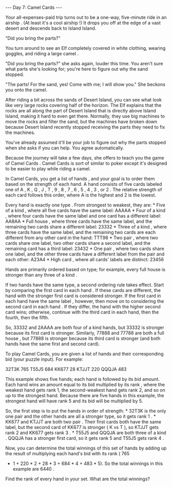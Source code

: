 --- Day 7: Camel Cards ---

   Your all-expenses-paid trip turns out to be a one-way, five-minute ride
   in an airship . (At least it's a cool airship !) It drops you off at
   the edge of a vast desert and descends back to Island Island.

   "Did you bring the parts?"

   You turn around to see an Elf completely covered in white clothing,
   wearing goggles, and riding a large camel .

   "Did you bring the parts?" she asks again, louder this time. You aren't
   sure what parts she's looking for; you're here to figure out why the
   sand stopped.

   "The parts! For the sand, yes! Come with me; I will show you." She
   beckons you onto the camel.

   After riding a bit across the sands of Desert Island, you can see what
   look like very large rocks covering half of the horizon. The Elf
   explains that the rocks are all along the part of Desert Island that is
   directly above Island Island, making it hard to even get there.
   Normally, they use big machines to move the rocks and filter the sand,
   but the machines have broken down because Desert Island recently
   stopped receiving the parts they need to fix the machines.

   You've already assumed it'll be your job to figure out why the parts
   stopped when she asks if you can help. You agree automatically.

   Because the journey will take a few days, she offers to teach you the
   game of Camel Cards . Camel Cards is sort of similar to poker except
   it's designed to be easier to play while riding a camel.

   In Camel Cards, you get a list of hands , and your goal is to order
   them based on the strength of each hand. A hand consists of five cards
   labeled one of A , K , Q , J , T , 9 , 8 , 7 , 6 , 5 , 4 , 3 , or 2 .
   The relative strength of each card follows this order, where A is the
   highest and 2 is the lowest.

   Every hand is exactly one type . From strongest to weakest, they are:
     * Five of a kind , where all five cards have the same label: AAAAA
     * Four of a kind , where four cards have the same label and one card
       has a different label: AA8AA
     * Full house , where three cards have the same label, and the
       remaining two cards share a different label: 23332
     * Three of a kind , where three cards have the same label, and the
       remaining two cards are each different from any other card in the
       hand: TTT98
     * Two pair , where two cards share one label, two other cards share a
       second label, and the remaining card has a third label: 23432
     * One pair , where two cards share one label, and the other three
       cards have a different label from the pair and each other: A23A4
     * High card , where all cards' labels are distinct: 23456

   Hands are primarily ordered based on type; for example, every full
   house is stronger than any three of a kind .

   If two hands have the same type, a second ordering rule takes effect.
   Start by comparing the first card in each hand . If these cards are
   different, the hand with the stronger first card is considered
   stronger. If the first card in each hand have the same label , however,
   then move on to considering the second card in each hand . If they
   differ, the hand with the higher second card wins; otherwise, continue
   with the third card in each hand, then the fourth, then the fifth.

   So, 33332 and 2AAAA are both four of a kind hands, but 33332 is
   stronger because its first card is stronger. Similarly, 77888 and 77788
   are both a full house , but 77888 is stronger because its third card is
   stronger (and both hands have the same first and second card).

   To play Camel Cards, you are given a list of hands and their
   corresponding bid (your puzzle input). For example:

   32T3K 765
T55J5 684
KK677 28
KTJJT 220
QQQJA 483


   This example shows five hands; each hand is followed by its bid amount.
   Each hand wins an amount equal to its bid multiplied by its rank ,
   where the weakest hand gets rank 1, the second-weakest hand gets rank
   2, and so on up to the strongest hand. Because there are five hands in
   this example, the strongest hand will have rank 5 and its bid will be
   multiplied by 5.

   So, the first step is to put the hands in order of strength:
     * 32T3K is the only one pair and the other hands are all a stronger
       type, so it gets rank 1 .
     * KK677 and KTJJT are both two pair . Their first cards both have the
       same label, but the second card of KK677 is stronger ( K vs T ), so
       KTJJT gets rank 2 and KK677 gets rank 3 .
     * T55J5 and QQQJA are both three of a kind . QQQJA has a stronger
       first card, so it gets rank 5 and T55J5 gets rank 4 .

   Now, you can determine the total winnings of this set of hands by
   adding up the result of multiplying each hand's bid with its rank ( 765
   * 1 + 220 * 2 + 28 * 3 + 684 * 4 + 483 * 5). So the total winnings in
   this example are 6440 .

   Find the rank of every hand in your set. What are the total winnings?
